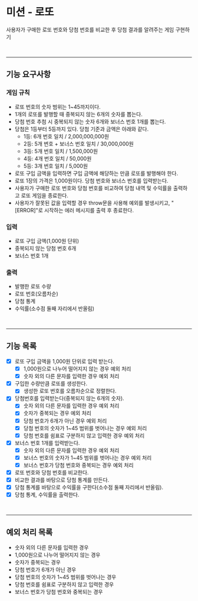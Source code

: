 # 미션 - 로또

사용자가 구매한 로또 번호와 당첨 번호를 비교한 후 당첨 결과를 알려주는 게임 구현하기

<br>

---

## 기능 요구사항

### 게임 규칙

- 로또 번호의 숫자 범위는 1~45까지이다.
- 1개의 로또를 발행할 때 중복되지 않는 6개의 숫자를 뽑는다.
- 당첨 번호 추첨 시 중복되지 않는 숫자 6개와 보너스 번호 1개를 뽑는다.
- 당첨은 1등부터 5등까지 있다. 당첨 기준과 금액은 아래와 같다.
  - 1등: 6개 번호 일치 / 2,000,000,000원
  - 2등: 5개 번호 + 보너스 번호 일치 / 30,000,000원
  - 3등: 5개 번호 일치 / 1,500,000원
  - 4등: 4개 번호 일치 / 50,000원
  - 5등: 3개 번호 일치 / 5,000원
- 로또 구입 금액을 입력하면 구입 금액에 해당하는 만큼 로또를 발행해야 한다.
- 로또 1장의 가격은 1,000원이다.
  당첨 번호와 보너스 번호를 입력받는다.
- 사용자가 구매한 로또 번호와 당첨 번호를 비교하여 당첨 내역 및 수익률을 출력하고 로또 게임을 종료한다.
- 사용자가 잘못된 값을 입력할 경우 throw문을 사용해 예외를 발생시키고, "[ERROR]"로 시작하는 에러 메시지를 출력 후 종료한다.

### 입력

- 로또 구입 금액(1,000원 단위)
- 중복되지 않는 당첨 번호 6개
- 보너스 번호 1개

### 출력

- 발행한 로또 수량
- 로또 번호(오름차순)
- 당첨 통계
- 수익률(소수점 둘째 자리에서 반올림)

<br>

---

## 기능 목록

- [x] 로또 구입 금액을 1,000원 단위로 입력 받는다.
  - [x] 1,000원으로 나누어 떨어지지 않는 경우 예외 처리
  - [x] 숫자 외의 다른 문자를 입력한 경우 예외 처리
- [x] 구입한 수량만큼 로또를 생성한다.
  - [x] 생성한 로또 번호를 오름차순으로 정렬한다.
- [x] 당첨번호를 입력받는다(중복되지 않는 6개의 숫자).
  - [x] 숫자 외의 다른 문자를 입력한 경우 예외 처리
  - [x] 숫자가 중복되는 경우 예외 처리
  - [x] 당첨 번호가 6개가 아닌 경우 예외 처리
  - [x] 당첨 번호의 숫자가 1~45 범위를 벗어나는 경우 예외 처리
  - [x] 당첨 번호를 쉼표로 구분하지 않고 입력한 경우 예외 처리
- [x] 보너스 번호 1개를 입력받는다.
  - [x] 숫자 외의 다른 문자를 입력한 경우 예외 처리
  - [x] 보너스 번호의 숫자가 1~45 범위를 벗어나는 경우 예외 처리
  - [x] 보너스 번호가 당첨 번호와 중복되는 경우 예외 처리
- [x] 로또 번호와 당첨 번호를 비교한다.
- [x] 비교한 결과를 바탕으로 당첨 통계를 만든다.
- [x] 당첨 통계를 바탕으로 수익률을 구한다(소수점 둘째 자리에서 반올림).
- [x] 당첨 통계, 수익률을 출력한다.

<br>

---

## 예외 처리 목록

- 숫자 외의 다른 문자를 입력한 경우
- 1,000원으로 나누어 떨어지지 않는 경우
- 숫자가 중복되는 경우
- 당첨 번호가 6개가 아닌 경우
- 당첨 번호의 숫자가 1~45 범위를 벗어나는 경우
- 당첨 번호를 쉼표로 구분하지 않고 입력한 경우
- 보너스 번호가 당첨 번호와 중복되는 경우
